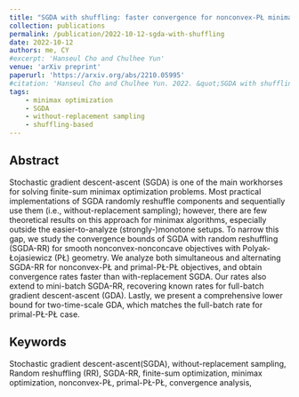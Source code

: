 ```yaml
---
title: "SGDA with shuffling: faster convergence for nonconvex-PŁ minimax optimization"
collection: publications
permalink: /publication/2022-10-12-sgda-with-shuffling
date: 2022-10-12
authors: me, CY
#excerpt: 'Hanseul Cho and Chulhee Yun'
venue: 'arXiv preprint'
paperurl: 'https://arxiv.org/abs/2210.05995'
#citation: 'Hanseul Cho and Chulhee Yun. 2022. &quot;SGDA with shuffling: faster convergence for nonconvex-PŁ minimax optimization.&quot; <i>arXiv preprint</i>. '
tags:
    - minimax optimization
    - SGDA
    - without-replacement sampling
    - shuffling-based
---
```




Abstract
---
Stochastic gradient descent-ascent (SGDA) is one of the main workhorses for solving finite-sum minimax optimization problems. Most practical implementations of SGDA randomly reshuffle components and sequentially use them (i.e., without-replacement sampling); however, there are few theoretical results on this approach for minimax algorithms, especially outside the easier-to-analyze (strongly-)monotone setups. To narrow this gap, we study the convergence bounds of SGDA with random reshuffling (SGDA-RR) for smooth nonconvex-nonconcave objectives with Polyak-Łojasiewicz (PŁ) geometry. We analyze both simultaneous and alternating SGDA-RR for nonconvex-PŁ and primal-PŁ-PŁ objectives, and obtain convergence rates faster than with-replacement SGDA. Our rates also extend to mini-batch SGDA-RR, recovering known rates for full-batch gradient descent-ascent (GDA). Lastly, we present a comprehensive lower bound for two-time-scale GDA, which matches the full-batch rate for primal-PŁ-PŁ case.

Keywords
---
Stochastic gradient descent-ascent(SGDA), without-replacement sampling, Random reshuffling (RR), SGDA-RR, finite-sum optimization, minimax optimization, nonconvex-PŁ, primal-PŁ-PŁ, convergence analysis, 